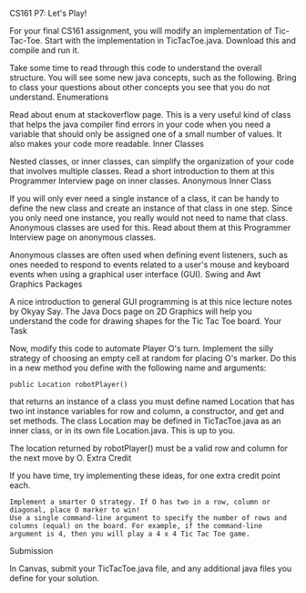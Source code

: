 
CS161 P7: Let's Play!

For your final CS161 assignment, you will modify an implementation of Tic-Tac-Toe. Start with the implementation in TicTacToe.java. Download this and compile and run it.

Take some time to read through this code to understand the overall structure. You will see some new java concepts, such as the following. Bring to class your questions about other concepts you see that you do not understand.
Enumerations

Read about enum at stackoverflow page. This is a very useful kind of class that helps the java compiler find errors in your code when you need a variable that should only be assigned one of a small number of values. It also makes your code more readable.
Inner Classes

Nested classes, or inner classes, can simplify the organization of your code that involves multiple classes. Read a short introduction to them at this Programmer Interview page on inner classes.
Anonymous Inner Class

If you will only ever need a single instance of a class, it can be handy to define the new class and create an instance of that class in one step. Since you only need one instance, you really would not need to name that class. Anonymous classes are used for this. Read about them at this Programmer Interview page on anonymous classes.

Anonymous classes are often used when defining event listeners, such as ones needed to respond to events related to a user's mouse and keyboard events when using a graphical user interface (GUI).
Swing and Awt Graphics Packages

A nice introduction to general GUI programming is at this nice lecture notes by Okyay Say. The Java Docs page on 2D Graphics will help you understand the code for drawing shapes for the Tic Tac Toe board.
Your Task

Now, modify this code to automate Player O's turn. Implement the silly strategy of choosing an empty cell at random for placing O's marker. Do this in a new method you define with the following name and arguments:

    public Location robotPlayer()

that returns an instance of a class you must define named Location that has two int instance variables for row and column, a constructor, and get and set methods. The class Location may be defined in TicTacToe.java as an inner class, or in its own file Location.java. This is up to you.

The location returned by robotPlayer() must be a valid row and column for the next move by O.
Extra Credit

If you have time, try implementing these ideas, for one extra credit point each.

    Implement a smarter O strategy. If O has two in a row, column or diagonal, place O marker to win!
    Use a single command-line argument to specify the number of rows and columns (equal) on the board. For example, if the command-line argument is 4, then you will play a 4 x 4 Tic Tac Toe game.

Submission

In Canvas, submit your TicTacToe.java file, and any additional java files you define for your solution.

